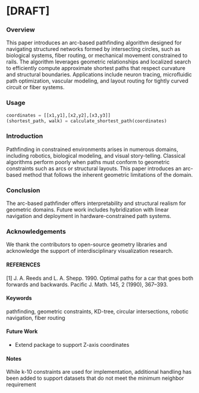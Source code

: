 # [DRAFT]

### Overview
This paper introduces an arc-based pathfinding algorithm designed for navigating structured networks formed by intersecting circles,
such as biological systems, fiber routing, or mechanical movement constrained to rails. The algorithm leverages geometric relationships and localized search to efficiently compute approximate shortest paths that respect curvature and structural boundaries. Applications include neuron tracing, microfluidic path optimization, vascular modeling, and layout routing for tightly curved circuit or fiber systems.

### Usage

```python
coordinates = [[x1,y1],[x2,y2],[x3,y3]]
(shortest_path, walk) = calculate_shortest_path(coordinates)
```

### Introduction
Pathfinding in constrained environments arises in numerous domains, including robotics, biological modeling, and visual story-telling. Classical algorithms perform poorly when paths must conform to geometric constraints such as arcs or structural layouts. This paper introduces an arc-based method that follows the inherent geometric limitations of the domain.

### Conclusion
The arc-based pathfinder offers interpretability and structural realism for geometric domains. Future work includes hybridization with linear navigation and deployment in hardware-constrained path systems.

### Acknowledgements
We thank the contributors to open-source geometry libraries and acknowledge the support of interdisciplinary visualization research.

#### REFERENCES
[1] J. A. Reeds and L. A. Shepp. 1990. Optimal paths for a car that goes both forwards and backwards. Pacific J. Math. 145, 2 (1990), 367–393.

#### Keywords
pathfinding, geometric constraints, KD-tree, circular intersections, robotic navigation, fiber routing

#### Future Work
- Extend package to support Z-axis coordinates

#### Notes
While k-10 constraints are used for implementation, additional handling has been added to support datasets that do not meet the minimum neighbor requirement
